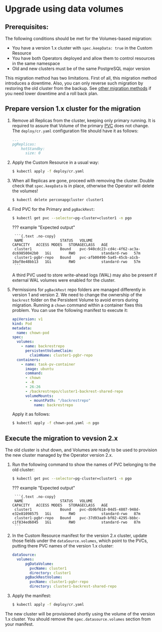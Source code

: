 # Upgrade using data volumes

## Prerequisites:

The following conditions should be met for the Volumes-based migration:

- You have a version 1.x cluster with `spec.keepData: true` in the Custom Resource
- You have both Operators deployed and allow them to control resources in the same namespace
- Old and new clusters must be of the same PostgreSQL major version

This migration method has two limitations. First of all, this migration method introduces a downtime. 
Also, you can only reverse such migration by restoring the old cluster from the backup. See [other migration methods](update.md) if you need lower downtime and a roll back plan.

## Prepare version 1.x cluster for the migration

1. Remove all Replicas from the cluster, keeping only primary running. It is required to assure that Volume of the primary [PVC](https://kubernetes.io/docs/concepts/storage/persistent-volumes/) does not change. The `deploy/cr.yaml` configuration file should have it as follows:
    
    ```yaml
    ...
    pgReplicas:
        hotStandby:
          size: 0
    ```

2. Apply the Custom Resource in a usual way:

    ```{.bash data-prompt="$"}
    $ kubectl apply -f deploy/cr.yaml
    ```

3. When all Replicas are gone, proceed with removing the cluster. Double check that `spec.keepData` is in place, otherwise the Operator will delete the volumes!

    ```{.bash data-prompt="$"}
    $ kubectl delete perconapgcluster cluster1
    ```

4. Find PVC for the Primary and `pgBackRest`:

    ```{.bash data-prompt="$"}
    $ kubectl get pvc --selector=pg-cluster=cluster1 -n pgo
    ```

    ??? example "Expected output"

        ```{.text .no-copy}
        NAME                 STATUS   VOLUME                                     CAPACITY   ACCESS MODES   STORAGECLASS   AGE
        cluster1             Bound    pvc-940cdc23-cd4c-4f62-ac3a-dc69850042b0   1Gi        RWO            standard-rwo   57m
        cluster1-pgbr-repo   Bound    pvc-afb00490-5a45-45cb-a1cb-10af8e48bb13   1Gi        RWO            standard-rwo   57m
        ```

   A third PVC used to store write-ahead logs (WAL) may also be present if external WAL volumes were enabled for the cluster.

5. Permissions for `pgBackRest` repo folders are managed differently in version 1 and version 2. We need to change the ownership of the `backrest` folder on the Persistent Volume to avoid errors during migration. Running a `chown` command within a container fixes this problem. 
    You can use the following manifest to execute it:

    ```yaml title="chown-pod.yaml"
    apiVersion: v1
    kind: Pod
    metadata:
      name: chown-pod
    spec:
      volumes:
        - name: backrestrepo
          persistentVolumeClaim:
            claimName: cluster1-pgbr-repo
      containers:
        - name: task-pv-container
          image: ubuntu
          command:
          - chown
          - -R
          - 26:26
          - /backrestrepo/cluster1-backrest-shared-repo
          volumeMounts:
            - mountPath: "/backrestrepo"
              name: backrestrepo
    ```
    
    Apply it as follows:
    
    ```{.bash data-prompt="$"}
    $ kubectl apply -f chown-pod.yaml -n pgo
    ```

## Execute the migration to vevsion 2.x

The old cluster is shut down, and Volumes are ready to be used to provision the new cluster managed by the Operator version 2.x.

1. Run the following command to show the names of PVC belonging to the old cluster:

    ```{.bash data-prompt="$"}
    $ kubectl get pvc --selector=pg-cluster=cluster1 -n pgo
    ```

    ??? example "Expected output"

        ```{.text .no-copy}
        NAME                 STATUS   VOLUME                                     CAPACITY   ACCESS MODES   STORAGECLASS   AGE
        cluster1             Bound    pvc-db9bf618-04d5-4807-948d-e32e81098575   1Gi        RWO            standard-rwo   87m
        cluster1-pgbr-repo   Bound    pvc-37d93aa9-bf02-4295-bbbc-c1f834ed6045   1Gi        RWO            standard-rwo   87m
        ```

2. In the Custom Resource manifest for the version 2.x cluster, update those fields under the `dataSource.volumes`, which point to the PVCs, putting there PVC names of the version 1.x cluster:

    ```yaml
    dataSource:
      volumes:
          pgDataVolume:
            pvcName: cluster1
            directory: cluster1
          pgBackRestVolume:
            pvcName: cluster1-pgbr-repo
            directory: cluster1-backrest-shared-repo
    ```

3. Apply the manifest:

    ```{.bash data-prompt="$"}
    $ kubectl apply -f deploy/cr.yaml
    ```

The new cluster will be provisioned shortly using the volume of the version 1.x cluster. You should remove the `spec.datasource.volumes` section from your manifest.
